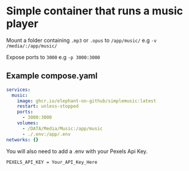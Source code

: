 # Simple container that runs a music player

Mount a folder containing `.mp3` or `.opus` to `/app/music/` e.g `-v /media/:/app/music/`

Expose ports to `3000` e.g `-p 3000:3000`

## Example compose.yaml
```yaml
services:
  music:
    image: ghcr.io/elephant-on-github/simplemusic:latest
    restart: unless-stopped
    ports:
      - 3000:3000
    volumes:
      - /DATA/Media/Music:/app/music
      - ./.env:/app/.env
networks: {}
```

You will also need to add a .env with your Pexels Api Key. 

```env
PEXELS_API_KEY = Your_API_Key_Here
```
